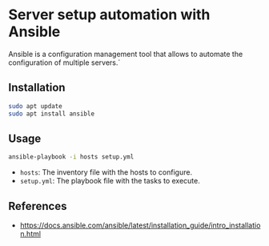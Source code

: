 # Server setup automation with Ansible

Ansible is a configuration management tool that allows to automate the configuration of multiple servers.`

## Installation

```bash
sudo apt update
sudo apt install ansible
```

## Usage

```bash
ansible-playbook -i hosts setup.yml
```

- `hosts`: The inventory file with the hosts to configure.
- `setup.yml`: The playbook file with the tasks to execute.

## References

- <https://docs.ansible.com/ansible/latest/installation_guide/intro_installation.html>
